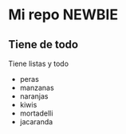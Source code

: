 Mi repo NEWBIE
==============

Tiene de todo
-------------

Tiene listas y todo

* peras
* manzanas
* naranjas
* kiwis
* mortadelli
* jacaranda

